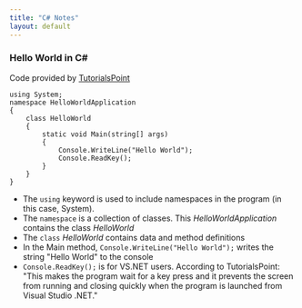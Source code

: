 ```yaml
---
title: "C# Notes"
layout: default
---
```


### Hello World in C#
Code provided by [TutorialsPoint](https://www.tutorialspoint.com)
```
using System;
namespace HelloWorldApplication
{
    class HelloWorld
    {
        static void Main(string[] args)
        {
            Console.WriteLine("Hello World");
            Console.ReadKey();
        }
    }
}
```

+ The `using` keyword is used to include namespaces in the program (in this case, System).
+ The `namespace` is a collection of classes. This *HelloWorldApplication* contains the class *HelloWorld*
+ The `class` *HelloWorld* contains data and method definitions
+ In the Main method, `Console.WriteLine("Hello World");` writes the string "Hello World" to the console
+ `Console.ReadKey();` is for VS.NET users. According to TutorialsPoint: "This makes the program wait for a key press and it prevents the screen from running and closing quickly when the program is launched from Visual Studio .NET."
